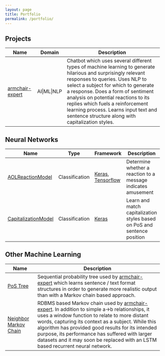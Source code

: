 ```yaml
---
layout: page
title: Portfolio
permalink: /portfolio/
---
```


## Projects

| Name | Domain | Description |
|---------------|--------|--------|
| [armchair-expert][armchair-expert] | AI\|ML\|NLP | Chatbot which uses several different types of machine learning to generate hilarious and surprisingly relevant responses to queries. Uses NLP to select a subject for which to generate a response. Does a form of sentiment analysis on potential reactions to its replies which fuels a reinforcement learning process. Learns input text and sentence structure along with capitalization styles. |

## Neural Networks

| Name | Type | Framework | Description | Technical |
|-------|--------|---------|---------|---------|
[AOLReactionModel][aol-reaction-model] | Classification | [Keras][keras], [Tensorflow][tensorflow] | Determine whether a reaction to a message indicates amusement | 8 Features, 1 Hidden Layer
[CapitalizationModel][capitalization-model] | Classification | [Keras][keras] | Learn and match capitalization styles based on PoS and sentence position | 23 Features, 4 Classifications

## Other Machine Learning

| Name | Description |
|---------------|--------|
| [PoS Tree][pos-tree-model] | Sequential probability tree used by [armchair-expert][armchair-expert] which learns sentence / text format structures in order to generate more realistic output than with a Markov chain based approach. |
| [Neighbor Markov Chain][markov-chain] | RDBMS based Markov chain used by [armchair-expert][armchair-expert]. In addition to simple a->b relationships, it uses a window function to relate to more distant words, capturing its context as a subject. While this algorithm has provided good results for its intended purpose, its performance has suffered with larger datasets and it may soon be replaced with an LSTM based recurrent neural network. |

[armchair-expert]: https://github.com/csvance/armchair-expert

[aol-reaction-model]: https://github.com/csvance/armchair-expert/blob/master/reaction_model.py
[capitalization-model]: https://github.com/csvance/armchair-expert/blob/master/capitalization_model.py
[pos-tree-model]: https://github.com/csvance/armchair-expert/blob/master/pos_tree_model.py
[markov-chain]: https://github.com/csvance/armchair-expert/blob/master/markov.py

[keras]: https://keras.io
[tensorflow]: https://www.tensorflow.org
